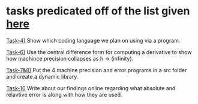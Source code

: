 # tasks predicated off of the list given [here](https://jvkoebbe.github.io/math4610/tasksheets/html/tasksheet_01.html)

[Task-4)](https://github.com/adflanders/math4610/blob/master/hw_toc/task_sheet_1/task_4.cpp) Show which coding language we plan on using via a program.

[Task-6)](https://github.com/adflanders/math4610/blob/master/hw_toc/task_sheet_1/task_6.cpp) Use the central difference form for computing a derivative to show how machince precision collapses as h -> (infinity). 

[Task-7&8)](https://github.com/adflanders/math4610/tree/master/src) Put the 4 machine precision and error programs in a src folder and create a dynamic library.

[Task-10](https://github.com/adflanders/math4610/blob/master/hw_toc/task_sheet_1/task_10.txt) Write about our findings online regarding what absolute and relavtive error is along with how they are used.
